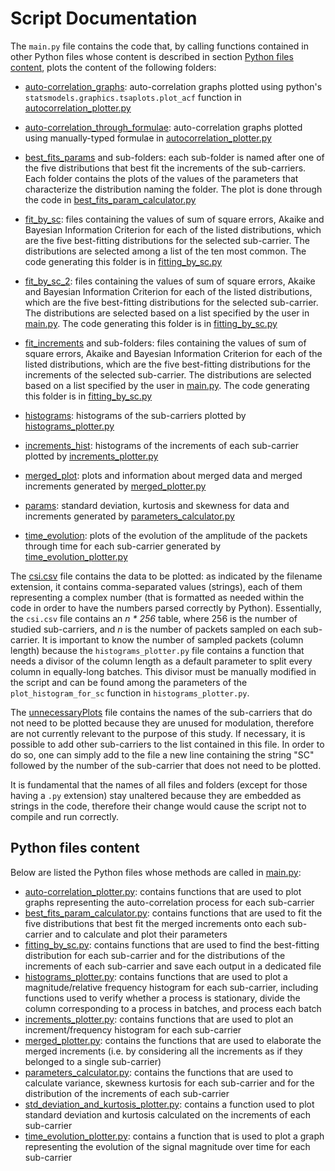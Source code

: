 # Script Documentation
The `main.py` file contains the code that, by
calling functions contained in other Python files 
whose content is described in section
[Python files content](README.md#python-files-content), 
plots the content of the following folders:
* [auto-correlation_graphs](auto-correlation_graphs): 
auto-correlation graphs plotted using python's 
`statsmodels.graphics.tsaplots.plot_acf` function in 
[autocorrelation_plotter.py](autocorrelation_plotter.py)

* [auto-correlation_through_formulae](auto-correlation_through_formulae): 
auto-correlation graphs plotted using manually-typed formulae in 
[autocorrelation_plotter.py](autocorrelation_plotter.py)

* [best_fits_params](best_fits_params) and sub-folders: each sub-folder
is named after one of the five distributions that best fit the increments
of the sub-carriers. Each folder contains the plots of the values of
the parameters that characterize the distribution naming the folder.
The plot is done through the code in [best_fits_param_calculator.py](best_fits_param_calculator.py)

* [fit_by_sc](fit_by_sc): files containing the values of sum of square 
errors, Akaike and Bayesian Information Criterion for each of the 
listed distributions, which are the five best-fitting distributions
for the selected sub-carrier. The distributions are selected among 
a list of the ten most common. The code generating this folder 
is in [fitting_by_sc.py](fitting_by_sc.py)

* [fit_by_sc_2](fit_by_sc_2): files containing the values of sum of square 
errors, Akaike and Bayesian Information Criterion for each of the 
listed distributions, which are the five best-fitting distributions
for the selected sub-carrier. The distributions are selected based
on a list specified by the user in [main.py](main.py). The code 
generating this folder is in [fitting_by_sc.py](fitting_by_sc.py)

* [fit_increments](fit_increments) and sub-folders: files containing the values of sum of square 
errors, Akaike and Bayesian Information Criterion for each of the 
listed distributions, which are the five best-fitting distributions
for the increments of the selected sub-carrier. 
The distributions are selected based
on a list specified by the user in [main.py](main.py). The code 
generating this folder is in [fitting_by_sc.py](fitting_by_sc.py)

* [histograms](histograms): histograms of the sub-carriers plotted 
by [histograms_plotter.py](histograms_plotter.py)

* [increments_hist](increments_hist): histograms of the increments
of each sub-carrier plotted by [increments_plotter.py](increments_plotter.py)

* [merged_plot](merged_plot): plots and information about merged data
and merged increments generated by [merged_plotter.py](merged_plotter.py)

* [params](params): standard deviation, kurtosis and skewness for 
data and increments generated by [parameters_calculator.py](parameters_calculator.py)

* [time_evolution](time_evolution): plots of the evolution of the 
amplitude of the packets through time for each sub-carrier generated
by [time_evolution_plotter.py](time_evolution_plotter.py)

The [csi.csv](csi.csv) file contains the data to be plotted: as 
indicated by the filename extension, it contains 
comma-separated values (strings), each of them representing 
a complex number (that is formatted as needed within the code
in order to have the numbers parsed correctly 
by Python).
Essentially, the `csi.csv` file contains an _n * 256_ table, 
where 256 is the number of studied sub-carriers, and _n_ 
is the number of packets sampled on each sub-carrier. 
It is important to know the number of sampled packets 
(column length) because 
the `histograms_plotter.py` file contains a function that 
needs a divisor 
of the column length as a default parameter to split every 
column in equally-long batches. 
This divisor must be manually modified in the script and 
can be found among the parameters of the
`plot_histogram_for_sc` function in `histograms_plotter.py`.

The [unnecessaryPlots](unnecessaryPlots) file contains the names of the 
sub-carriers that do not need to be plotted because they 
are unused for modulation, therefore are not currently 
relevant to the purpose of this study.
If necessary, it is possible to add other sub-carriers to
the list contained in this file. In order to do so, one 
can simply add to the file a new line containing the 
string "SC" followed
by the number of the sub-carrier that does not need to be
plotted. 

It is fundamental that the names of all files and folders
(except for those having a `.py` extension) stay unaltered 
because they are embedded as strings in the code, 
therefore their change would cause the script not to compile
and run correctly. 

## Python files content
Below are listed the Python files whose methods are called
in [main.py](main.py): 
* [auto-correlation_plotter.py](autocorrelation_plotter.py):
contains functions that are used to plot graphs representing
the auto-correlation process for each sub-carrier
* [best_fits_param_calculator.py](best_fits_param_calculator.py):
contains functions that are used to fit the five distributions
that best fit the merged increments onto each sub-carrier
and to calculate and plot their parameters
* [fitting_by_sc.py](fitting_by_sc.py): contains functions that 
are used to find the best-fitting distribution for each 
sub-carrier and for the distributions of the increments
of each sub-carrier and save each output in a dedicated file 
* [histograms_plotter.py](histograms_plotter.py): contains functions that are used
to plot a magnitude/relative frequency histogram 
for each sub-carrier, including functions used to verify 
whether a process is stationary, divide the column 
corresponding to a process in batches, and process each batch
* [increments_plotter.py](increments_plotter.py): contains functions that are used
to plot an increment/frequency histogram 
for each sub-carrier 
* [merged_plotter.py](merged_plotter.py): contains the functions
that are used to elaborate the merged increments (i.e. by 
considering all the increments as if they belonged to a single
sub-carrier)
* [parameters_calculator.py](parameters_calculator.py): contains 
the functions that are used to calculate variance, skewness
kurtosis for each sub-carrier and for the distribution of 
the increments of each sub-carrier
* [std_deviation_and_kurtosis_plotter.py](std_deviation_and_kurtosis_plotter.py):
contains a function used to plot standard deviation and kurtosis
calculated on the increments of each sub-carrier
* [time_evolution_plotter.py](time_evolution_plotter.py): contains a function that is used
to plot a graph representing the evolution of the signal
magnitude over time for each sub-carrier